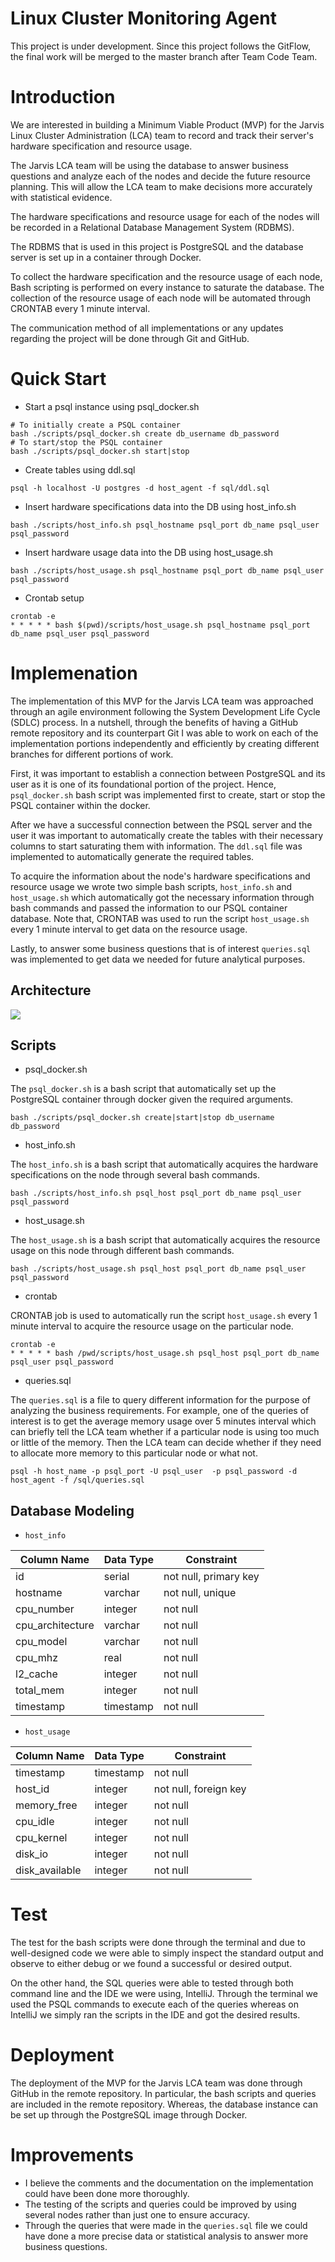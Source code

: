 # Linux Cluster Monitoring Agent
This project is under development. Since this project follows the GitFlow, the final work will be merged to the master branch after Team Code Team.

# Introduction
We are interested in building a Minimum Viable Product (MVP) for
the Jarvis Linux Cluster Administration (LCA) team to record and
track their server's hardware specification and resource usage. 

The Jarvis LCA team will be using the database to answer business
questions and analyze each of the nodes and decide the future
resource planning. This will allow the LCA team to make decisions
more accurately with statistical evidence. 

The hardware specifications and resource usage for each of the
nodes will be recorded in a Relational Database Management System
(RDBMS).

The RDBMS that is used in this project is PostgreSQL and the
database server is set up in a container through Docker. 

To collect the hardware specification and the resource usage
of each node, Bash scripting is performed on every instance
to saturate the database. The collection of the resource usage
of each node will be automated through CRONTAB every 1 minute interval.

The communication method of all implementations or any updates
regarding the project will be done through Git and GitHub.


# Quick Start
- Start a psql instance using psql_docker.sh
```shell
# To initially create a PSQL container
bash ./scripts/psql_docker.sh create db_username db_password
# To start/stop the PSQL container
bash ./scripts/psql_docker.sh start|stop
```

- Create tables using ddl.sql
```shell
psql -h localhost -U postgres -d host_agent -f sql/ddl.sql
```

- Insert hardware specifications data into the DB using host_info.sh
```shell
bash ./scripts/host_info.sh psql_hostname psql_port db_name psql_user psql_password
```

- Insert hardware usage data into the DB using host_usage.sh
```shell
bash ./scripts/host_usage.sh psql_hostname psql_port db_name psql_user psql_password
```

- Crontab setup
```shell
crontab -e
* * * * * bash $(pwd)/scripts/host_usage.sh psql_hostname psql_port db_name psql_user psql_password
```

# Implemenation
The implementation of this MVP for the Jarvis LCA team was approached through an
agile environment following the System Development Life Cycle (SDLC) process.
In a nutshell, through the benefits of having a GitHub remote repository and its
counterpart Git I was able to work on each of the implementation portions independently
and efficiently by creating different branches for different portions of work.

First, it was important to establish a connection between PostgreSQL and its user
as it is one of its foundational portion of the project. Hence, `psql_docker.sh` bash script was
implemented first to create, start or stop the PSQL container within the docker. 

After we have a successful connection between the PSQL server and the user
it was important to automatically create the tables with their necessary columns
to start saturating them with information. The `ddl.sql` file was implemented to automatically
generate the required tables.

To acquire the information about the node's hardware specifications and resource usage
we wrote two simple bash scripts, `host_info.sh` and `host_usage.sh` which automatically
got the necessary information through bash commands and passed the information to our
PSQL container database. Note that, CRONTAB was used to run the script `host_usage.sh` every 1 minute
interval to get data on the resource usage. 

Lastly, to answer some business questions that is of interest `queries.sql` was implemented
to get data we needed for future analytical purposes. 

## Architecture
![](assets/cluster_diagram.drawio.png)

## Scripts
- psql_docker.sh

The `psql_docker.sh` is a bash script that automatically set up the PostgreSQL container
through docker given the required arguments.
```shell
bash ./scripts/psql_docker.sh create|start|stop db_username db_password
```
- host_info.sh

The `host_info.sh` is a bash script that automatically acquires the hardware specifications
on the node through several bash commands. 
```shell
bash ./scripts/host_info.sh psql_host psql_port db_name psql_user psql_password
```
- host_usage.sh

The `host_usage.sh` is a bash script that automatically acquires the resource usage on this node
through different bash commands. 
```shell
bash ./scripts/host_usage.sh psql_host psql_port db_name psql_user psql_password
```
- crontab

CRONTAB job is used to automatically run the script `host_usage.sh` every 1 minute interval
to acquire the resource usage on the particular node.
```shell
crontab -e
* * * * * bash /pwd/scripts/host_usage.sh psql_host psql_port db_name psql_user psql_password
```
- queries.sql

The `queries.sql` is a file to query different information for the purpose of analyzing the
business requirements. For example, one of the queries of interest is to get the average
memory usage over 5 minutes interval which can briefly tell the LCA team whether 
if a particular node is using too much or little of the memory. Then the LCA team can decide
whether if they need to allocate more memory to this particular node or what not. 
```shell
psql -h host_name -p psql_port -U psql_user  -p psql_password -d host_agent -f /sql/queries.sql
```

## Database Modeling
- `host_info`

| Column Name      | Data Type | Constraint            |
|------------------|-----------|-----------------------|
| id               | serial    | not null, primary key |
| hostname         | varchar   | not null, unique      |
| cpu_number       | integer   | not null              |
| cpu_architecture | varchar   | not null              |
| cpu_model        | varchar   | not null              |
| cpu_mhz          | real      | not null              |
| l2_cache         | integer   | not null              |
| total_mem        | integer   | not null              |
| timestamp        | timestamp | not null              |

- `host_usage`

| Column Name    | Data Type | Constraint            |
|----------------|-----------|-----------------------|
| timestamp      | timestamp | not null              |
| host_id        | integer   | not null, foreign key |
| memory_free    | integer   | not null              |
| cpu_idle       | integer   | not null              |
| cpu_kernel     | integer   | not null              |
| disk_io        | integer   | not null              |
| disk_available | integer   | not null              |

# Test
The test for the bash scripts were done through the terminal and due to well-designed
code we were able to simply inspect the standard output and observe to either debug
or we found a successful or desired output.

On the other hand, the SQL queries were able to tested through both command line and
the IDE we were using, IntelliJ. Through the terminal we used the PSQL commands to
execute each of the queries whereas on IntelliJ we simply ran the scripts in the IDE 
and got the desired results.


# Deployment
The deployment of the MVP for the Jarvis LCA team was done through GitHub 
in the remote repository. In particular, the bash scripts and queries are included
in the remote repository. Whereas, the database instance can be set up through
the PostgreSQL image through Docker.

# Improvements
- I believe the comments and the documentation on the implementation could have been done
more thoroughly.
- The testing of the scripts and queries could be improved by using several nodes rather than just one to ensure accuracy.
- Through the queries that were made in the `queries.sql` file we could have done
a more precise data or statistical analysis to answer more business questions.
